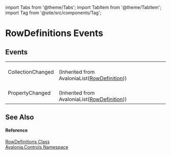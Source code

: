 import Tabs from '@theme/Tabs'; 
import TabItem from '@theme/TabItem'; 
import Tag from '@site/src/components/Tag'; 

# RowDefinitions Events




## Events
<table>
<tr>
<td>CollectionChanged</td>
<td><br />(Inherited from AvaloniaList(<a href="T_Avalonia_Controls_RowDefinition">RowDefinition</a>))</td>
</tr>
<tr>
<td>PropertyChanged</td>
<td><br />(Inherited from AvaloniaList(<a href="T_Avalonia_Controls_RowDefinition">RowDefinition</a>))</td>
</tr>
</table>

## See Also


#### Reference
<a href="T_Avalonia_Controls_RowDefinitions">RowDefinitions Class</a>  
<a href="N_Avalonia_Controls">Avalonia.Controls Namespace</a>  
